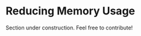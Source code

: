# Reducing Memory Usage

<Tip warning={true}>

Section under construction. Feel free to contribute!

</Tip> 